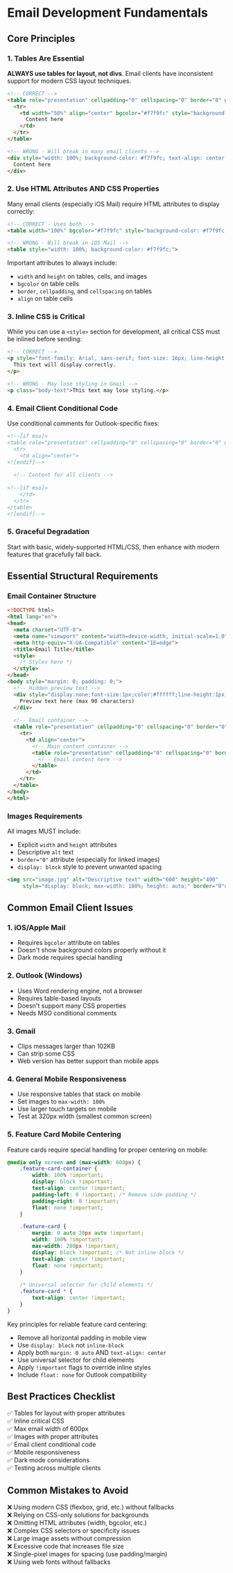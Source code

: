 # Email Development Fundamentals

## Core Principles

### 1. Tables Are Essential

**ALWAYS use tables for layout, not divs**. Email clients have inconsistent support for modern CSS layout techniques.

```html
<!-- CORRECT -->
<table role="presentation" cellpadding="0" cellspacing="0" border="0" width="100%">
  <tr>
    <td width="50%" align="center" bgcolor="#f7f9fc" style="background-color: #f7f9fc;">
      Content here
    </td>
  </tr>
</table>

<!-- WRONG - Will break in many email clients -->
<div style="width: 100%; background-color: #f7f9fc; text-align: center;">
  Content here
</div>
```

### 2. Use HTML Attributes AND CSS Properties

Many email clients (especially iOS Mail) require HTML attributes to display correctly:

```html
<!-- CORRECT - Uses both -->
<table width="100%" bgcolor="#f7f9fc" style="background-color: #f7f9fc;">

<!-- WRONG - Will break in iOS Mail -->
<table style="width: 100%; background-color: #f7f9fc;">
```

Important attributes to always include:
- `width` and `height` on tables, cells, and images
- `bgcolor` on table cells
- `border`, `cellpadding`, and `cellspacing` on tables
- `align` on table cells

### 3. Inline CSS is Critical

While you can use a `<style>` section for development, all critical CSS must be inlined before sending:

```html
<!-- CORRECT -->
<p style="font-family: Arial, sans-serif; font-size: 16px; line-height: 1.5; color: #333333;">
  This text will display correctly.
</p>

<!-- WRONG - May lose styling in Gmail -->
<p class="body-text">This text may lose styling.</p>
```

### 4. Email Client Conditional Code

Use conditional comments for Outlook-specific fixes:

```html
<!--[if mso]>
<table role="presentation" cellpadding="0" cellspacing="0" border="0" width="100%">
  <tr>
    <td align="center">
<![endif]-->
  
  <!-- Content for all clients -->
  
<!--[if mso]>
    </td>
  </tr>
</table>
<![endif]-->
```

### 5. Graceful Degradation

Start with basic, widely-supported HTML/CSS, then enhance with modern features that gracefully fall back.

## Essential Structural Requirements

### Email Container Structure

```html
<!DOCTYPE html>
<html lang="en">
<head>
  <meta charset="UTF-8">
  <meta name="viewport" content="width=device-width, initial-scale=1.0">
  <meta http-equiv="X-UA-Compatible" content="IE=edge">
  <title>Email Title</title>
  <style>
    /* Styles here */
  </style>
</head>
<body style="margin: 0; padding: 0;">
  <!-- Hidden preview text -->
  <div style="display:none;font-size:1px;color:#ffffff;line-height:1px;max-height:0px;max-width:0px;opacity:0;overflow:hidden;">
    Preview text here (max 90 characters)
  </div>
  
  <!-- Email container -->
  <table role="presentation" cellpadding="0" cellspacing="0" border="0" width="100%">
    <tr>
      <td align="center">
        <!-- Main content container -->
        <table role="presentation" cellpadding="0" cellspacing="0" border="0" width="600" style="max-width: 600px;">
          <!-- Email content here -->
        </table>
      </td>
    </tr>
  </table>
</body>
</html>
```

### Images Requirements

All images MUST include:
- Explicit `width` and `height` attributes
- Descriptive `alt` text
- `border="0"` attribute (especially for linked images)
- `display: block` style to prevent unwanted spacing

```html
<img src="image.jpg" alt="Descriptive text" width="600" height="400" 
     style="display: block; max-width: 100%; height: auto;" border="0">
```

## Common Email Client Issues

### 1. iOS/Apple Mail
- Requires `bgcolor` attribute on tables
- Doesn't show background colors properly without it
- Dark mode requires special handling

### 2. Outlook (Windows)
- Uses Word rendering engine, not a browser
- Requires table-based layouts
- Doesn't support many CSS properties
- Needs MSO conditional comments

### 3. Gmail
- Clips messages larger than 102KB
- Can strip some CSS
- Web version has better support than mobile apps

### 4. General Mobile Responsiveness
- Use responsive tables that stack on mobile
- Set images to `max-width: 100%`
- Use larger touch targets on mobile
- Test at 320px width (smallest common screen)

### 5. Feature Card Mobile Centering
Feature cards require special handling for proper centering on mobile:

```css
@media only screen and (max-width: 600px) {
    .feature-card-container {
        width: 100% !important;
        display: block !important;
        text-align: center !important;
        padding-left: 0 !important; /* Remove side padding */
        padding-right: 0 !important;
        float: none !important;
    }

    .feature-card {
        margin: 0 auto 20px auto !important;
        width: 100% !important;
        max-width: 280px !important;
        display: block !important; /* Not inline-block */
        text-align: center !important;
        float: none !important;
    }
    
    /* Universal selector for child elements */
    .feature-card * {
        text-align: center !important;
    }
}
```

Key principles for reliable feature card centering:
- Remove all horizontal padding in mobile view
- Use `display: block` not `inline-block`
- Apply both `margin: 0 auto` AND `text-align: center`
- Use universal selector for child elements
- Apply `!important` flags to override inline styles
- Include `float: none` for Outlook compatibility

## Best Practices Checklist

✅ Tables for layout with proper attributes  
✅ Inline critical CSS  
✅ Max email width of 600px  
✅ Images with proper attributes  
✅ Email client conditional code  
✅ Mobile responsiveness  
✅ Dark mode considerations  
✅ Testing across multiple clients

## Common Mistakes to Avoid

❌ Using modern CSS (flexbox, grid, etc.) without fallbacks  
❌ Relying on CSS-only solutions for backgrounds  
❌ Omitting HTML attributes (width, bgcolor, etc.)  
❌ Complex CSS selectors or specificity issues  
❌ Large image assets without compression  
❌ Excessive code that increases file size  
❌ Single-pixel images for spacing (use padding/margin)  
❌ Using web fonts without fallbacks